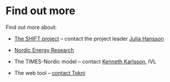 # Find out more

Find out more about:

- [The SHIFT project](https://www.nordicenergy.org/flagship/project-shift/) – contact the project leader [Julia Hansson](mailto:julia.hansson@ivl.se)

- [Nordic Energy Research](https://www.nordicenergy.org)

- The TIMES-Nordic model – contact [Kenneth Karlsson](mailto:kenneth.karlsson@ivl.se), IVL

- The web tool – [contact Tokni](https://www.tokni.com)

